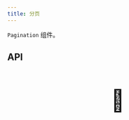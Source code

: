 ```yaml
---
title: 分页
---
```


`Pagination` 组件。

## API

<div style="padding: 40px 0;font-size: 48px; text-align: center;">🚧</div>
